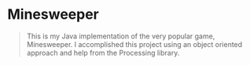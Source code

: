 # Minesweeper
> This is my Java implementation of the very popular game, Minesweeper. I accomplished this project using an object oriented approach and help from the Processing library.
